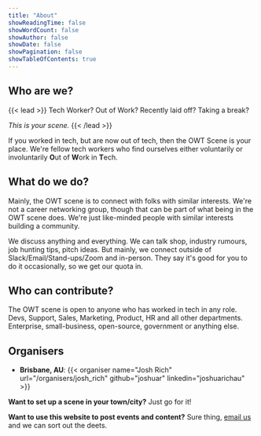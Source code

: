 ```yaml
---
title: "About"
showReadingTime: false
showWordCount: false
showAuthor: false
showDate: false
showPagination: false
showTableOfContents: true
---
```


## Who are we?

{{< lead >}}
Tech Worker? Out of Work? Recently laid off? Taking a break?

*This is your scene.*
{{< /lead >}}

If you worked in tech, but are now out of tech, then the OWT Scene is your
place. We're fellow tech workers who find ourselves either voluntarily or
involuntarily **O**ut of **W**ork in **T**ech.

## What do we do?

Mainly, the OWT scene is to connect with folks with similar interests. We're not
a career networking group, though that can be part of what being in the OWT
scene does. We're just like-minded people with similar interests building a community.

We discuss anything and everything. We can talk shop, industry rumours, job
hunting tips, pitch ideas. But mainly, we connect outside of
Slack/Email/Stand-ups/Zoom and in-person. They say it's good for you to do it
occasionally, so we get our quota in.

## Who can contribute?

The OWT scene is open to anyone who has worked in tech in any role. Devs,
Support, Sales, Marketing, Product, HR and all other departments. Enterprise,
small-business, open-source, government or anything else.

## Organisers

- **Brisbane, AU**: {{< organiser name="Josh Rich" url="/organisers/josh_rich" github="joshuar"
  linkedin="joshuarichau" >}}

**Want to set up a scene in your town/city?** Just go for it!

**Want to use this website to post events and content?** Sure thing, [email
us](mailto:owt.scene@gmail.com) and we can sort out the deets.
